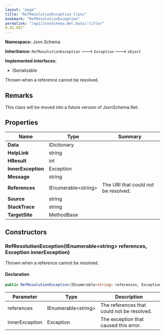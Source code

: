 ```yaml
---
layout: "page"
title: "RefResolutionException Class"
bookmark: "RefResolutionException"
permalink: "/api/JsonSchema.Net.Data/:title/"
0.02.007"
---
```

**Namespace:** Json.Schema

**Inheritance:**
`RefResolutionException`
 🡒 
`Exception`
 🡒 
`object`

**Implemented interfaces:**

- ISerializable

Thrown when a reference cannot be resolved.

## Remarks

This class will be moved into a future version of JsonSchema.Net.

## Properties

| Name | Type | Summary |
|---|---|---|
| **Data** | IDictionary |  |
| **HelpLink** | string |  |
| **HResult** | int |  |
| **InnerException** | Exception |  |
| **Message** | string |  |
| **References** | IEnumerable\<string\> | The URI that could not be resolved. |
| **Source** | string |  |
| **StackTrace** | string |  |
| **TargetSite** | MethodBase |  |

## Constructors

### RefResolutionException(IEnumerable\<string\> references, Exception innerException)

Thrown when a reference cannot be resolved.

#### Declaration

```c#
public RefResolutionException(IEnumerable<string> references, Exception innerException)
```

| Parameter | Type | Description |
|---|---|---|
| references | IEnumerable\<string\> | The references that could not be resolved. |
| innerException | Exception | The exception that caused this error. |


